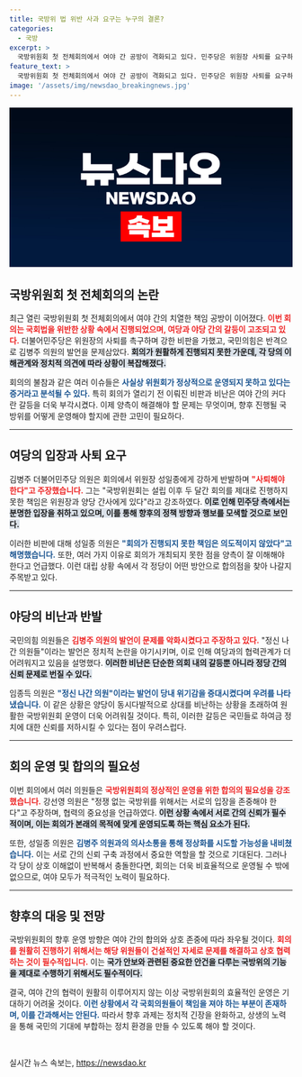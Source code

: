 ```yaml
---
title: 국방위 법 위반 사과 요구는 누구의 결론?
categories:
  - 국방
excerpt: >
  국방위원회 첫 전체회의에서 여야 간 공방이 격화되고 있다. 민주당은 위원장 사퇴를 요구하며 국방부 불참을 비판했고, 국민의힘은 반박하며 격한 언쟁이 오갔다. 국방의 긴급성이 무시되자 양당 간 긴장감이 고조되고 있다.
feature_text: >
  국방위원회 첫 전체회의에서 여야 간 공방이 격화되고 있다. 민주당은 위원장 사퇴를 요구하며 국방부 불참을 비판했고, 국민의힘은 반박하며 격한 언쟁이 오갔다. 국방의 긴급성이 무시되자 양당 간 긴장감이 고조되고 있다.
image: '/assets/img/newsdao_breakingnews.jpg'
---
```


<p><img src="/assets/img/newsdao_breakingnews.jpg" alt="firstkoreanews 속보" /></p>

<h2 data-ke-size="size26">국방위원회 첫 전체회의의 논란</h2>

<p data-ke-size="size16">최근 열린 국방위원회 첫 전체회의에서 여야 간의 치열한 책임 공방이 이어졌다. <b><span style="color: #ee2323;">이번 회의는 국회법을 위반한 상황 속에서 진행되었으며, 여당과 야당 간의 갈등이 고조되고 있다.</span></b> 더불어민주당은 위원장의 사퇴를 촉구하며 강한 비판을 가했고, 국민의힘은 반격으로 김병주 의원의 발언을 문제삼았다. <b><span style="background-color: #21538527;">회의가 원활하게 진행되지 못한 가운데, 각 당의 이해관계와 정치적 의견에 따라 상황이 복잡해졌다.</span></b></p>

<p data-ke-size="size16">회의의 불참과 같은 여러 이슈들은 <b><span style="color: #1a5490;">사실상 위원회가 정상적으로 운영되지 못하고 있다는 증거라고 분석될 수 있다.</span></b> 특히 회의가 열리기 전 이뤄진 비판과 비난은 여야 간의 커다란 갈등을 더욱 부각시켰다. 이제 양측이 해결해야 할 문제는 무엇이며, 향후 진행될 국방위를 어떻게 운영해야 할지에 관한 고민이 필요하다.</p>

<hr>

<h2 data-ke-size="size26">여당의 입장과 사퇴 요구</h2>

<p data-ke-size="size16">김병주 더불어민주당 의원은 회의에서 위원장 성일종에게 강하게 반발하며 <b><span style="color: #ee2323;">"사퇴해야 한다"고 주장했습니다.</span></b> 그는 "국방위원회는 설립 이후 두 달간 회의를 제대로 진행하지 못한 책임은 위원장과 양당 간사에게 있다"라고 강조하였다. <b><span style="background-color: #21538527;">이로 인해 민주당 측에서는 분명한 입장을 취하고 있으며, 이를 통해 향후의 정책 방향과 행보를 모색할 것으로 보인다.</span></b></p>

<p data-ke-size="size16">이러한 비판에 대해 성일종 의원은 <b><span style="color: #1a5490;">"회의가 진행되지 못한 책임은 의도적이지 않았다"고 해명했습니다.</span></b> 또한, 여러 가지 이유로 회의가 개최되지 못한 점을 양측이 잘 이해해야 한다고 언급했다. 이런 대립 상황 속에서 각 정당이 어떤 방안으로 합의점을 찾아 나갈지 주목받고 있다.</p>

<hr>

<h2 data-ke-size="size26">야당의 비난과 반발</h2>

<p data-ke-size="size16">국민의힘 의원들은 <b><span style="color: #ee2323;">김병주 의원의 발언이 문제를 악화시켰다고 주장하고 있다.</span></b> "정신 나간 의원들"이라는 발언은 정치적 논란을 야기시키며, 이로 인해 여당과의 협력관계가 더 어려워지고 있음을 설명했다. <b><span style="background-color: #21538527;">이러한 비난은 단순한 의회 내의 갈등뿐 아니라 정당 간의 신뢰 문제로 번질 수 있다.</span></b></p>

<p data-ke-size="size16">임종득 의원은 <b><span style="color: #1a5490;">"정신 나간 의원"이라는 발언이 당내 위기감을 증대시켰다며 우려를 나타냈습니다.</span></b> 이 같은 상황은 양당이 동시다발적으로 상대를 비난하는 상황을 초래하여 원활한 국방위원회 운영이 더욱 어려워질 것이다. 특히, 이러한 갈등은 국민들로 하여금 정치에 대한 신뢰를 저하시킬 수 있다는 점이 우려스럽다.</p>

<hr>

<h2 data-ke-size="size26">회의 운영 및 합의의 필요성</h2>

<p data-ke-size="size16">이번 회의에서 여러 의원들은 <b><span style="color: #ee2323;">국방위원회의 정상적인 운영을 위한 합의의 필요성을 강조했습니다.</span></b> 강선영 의원은 "정쟁 없는 국방위를 위해서는 서로의 입장을 존중해야 한다"고 주장하며, 협력의 중요성을 언급하였다. <b><span style="background-color: #21538527;">이런 상황 속에서 서로 간의 신뢰가 필수적이며, 이는 회의가 본래의 목적에 맞게 운영되도록 하는 핵심 요소가 된다.</span></b></p>

<p data-ke-size="size16">또한, 성일종 의원은 <b><span style="color: #1a5490;">김병주 의원과의 의사소통을 통해 정상화를 시도할 가능성을 내비쳤습니다.</span></b> 이는 서로 간의 신뢰 구축 과정에서 중요한 역할을 할 것으로 기대된다. 그러나 각 당이 상호 이해없이 반복해서 충돌한다면, 회의는 더욱 비효율적으로 운영될 수 밖에 없으므로, 여야 모두가 적극적인 노력이 필요하다.</p>

<hr>

<h2 data-ke-size="size26">향후의 대응 및 전망</h2>

<p data-ke-size="size16">국방위원회의 향후 운영 방향은 여야 간의 합의와 상호 존중에 따라 좌우될 것이다. <b><span style="color: #ee2323;">회의를 원활히 진행하기 위해서는 해당 위원들이 건설적인 자세로 문제를 해결하고 상호 협력하는 것이 필수적입니다.</span></b> 이는 <b><span style="background-color: #21538527;">국가 안보와 관련된 중요한 안건을 다루는 국방위의 기능을 제대로 수행하기 위해서도 필수적이다.</span></b></p>

<p data-ke-size="size16">결국, 여야 간의 협력이 원활히 이루어지지 않는 이상 국방위원회의 효율적인 운영은 기대하기 어려울 것이다. <b><span style="color: #1a5490;">이런 상황에서 각 국회의원들이 책임을 져야 하는 부분이 존재하며, 이를 간과해서는 안된다.</span></b> 따라서 향후 과제는 정치적 긴장을 완화하고, 상생의 노력을 통해 국민의 기대에 부합하는 정치 환경을 만들 수 있도록 해야 할 것이다.</p>

<p data-ke-size="size16">&nbsp;</p>
실시간 뉴스 속보는, <a href="https://newsdao.kr" rel="dofollow">https://newsdao.kr</a>


